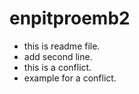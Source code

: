 # enpitproemb2

- this is readme file.
- add second line.
- this is a conflict.
- example for a conflict.
